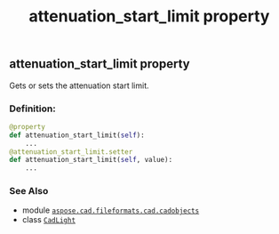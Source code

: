 ﻿---
title: attenuation_start_limit property
second_title: Aspose.CAD for Python via .NET API References
description: 
type: docs
weight: 100
url: /python-net/aspose.cad.fileformats.cad.cadobjects/cadlight/attenuation_start_limit/
is_root: false
---

## attenuation_start_limit property


Gets or sets the attenuation start limit.
### Definition:
```python
@property
def attenuation_start_limit(self):
    ...
@attenuation_start_limit.setter
def attenuation_start_limit(self, value):
    ...
```

### See Also
* module [`aspose.cad.fileformats.cad.cadobjects`](../../)
* class [`CadLight`](/cad/python-net/aspose.cad.fileformats.cad.cadobjects/cadlight)
